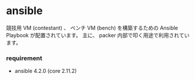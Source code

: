 ansible
===

競技用 VM (contestant) 、 ベンチ VM (bench) を構築するための Ansible Playbook が配置されています。
主に、 packer 内部で叩く用途で利用されています。

### requirement

* ansible 4.2.0 (core 2.11.2)
